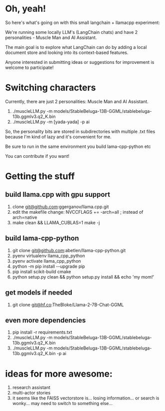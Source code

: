 # Oh, yeah! 

So here's what's going on with this small langchain + llamacpp experiment: 

We're running some locally LLM's (LangChain chats) and have 2
personalities - Muscle Man and AI Assistant.

The main goal is to explore what LangChain can do by adding a local
document store and looking into its context-based features.

Anyone interested in submitting ideas or suggestions for improvement is
welcome to participate!

# Switching characters

Currently, there are just 2 personalities: Muscle Man and AI Assistant. 

1. ./muscleLLM.py -m models/StableBeluga-13B-GGML/stablebeluga-13b.ggmlv3.q2_K.bin 
2. ./muscleLLM.py -m [yada-yada] -p ai

So, the personality bits are stored in subdirectories with multiple .txt files because I'm kind of lazy and it's convenient for me. 

Be sure to run in the same environment you build lama-cpp-python etc

You can contribute if you want!

# Getting the stuff

## build llama.cpp with gpu support

1. clone git@github.com:ggerganov/llama.cpp.git
2. edit the makefile change: NVCCFLAGS += -arch=all ; instead of arch=native
3. make clean && LLAMA_CUBLAS=1 make -j

## build lama-cpp-python

1.  git clone git@github.com:abetlen/llama-cpp-python.git
2.  pyenv virtualenv llama_cpp_python
3.  pyenv activate llama_cpp_python
4.  python -m pip install --upgrade pip
5.  pip install scikit-build cmake
6.  python setup.py clean && python setup.py install && echo 'my mom!'

## get models if needed

1. git clone git@hf.co:TheBloke/Llama-2-7B-Chat-GGML

## even more dependencies

1. pip install -r requirements.txt
3. ./muscleLLM.py -m models/StableBeluga-13B-GGML/stablebeluga-13b.ggmlv3.q2_K.bin
3. ./muscleLLM.py -m models/StableBeluga-13B-GGML/stablebeluga-13b.ggmlv3.q2_K.bin -p ai 

# ideas for more awesome:

1. research assistant
2. multi-actor stories
3. it seems like the FAISS vectorstore is... losing information... or search is wonky... may need to switch to something else...
